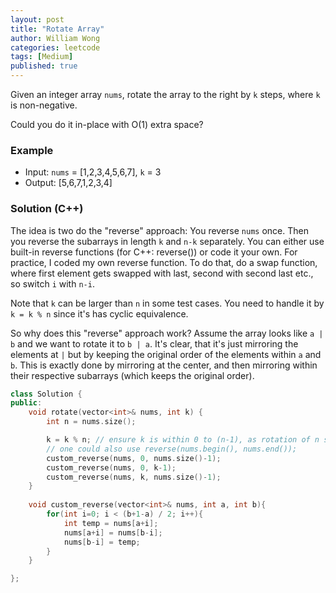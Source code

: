 ```yaml
---
layout: post
title: "Rotate Array"
author: William Wong
categories: leetcode
tags: [Medium]
published: true
---
```

Given an integer array `nums`, rotate the array to the right by `k` steps, where `k` is non-negative.

Could you do it in-place with O(1) extra space?
### Example
- Input: `nums` = [1,2,3,4,5,6,7], `k` = 3
- Output: [5,6,7,1,2,3,4]

### Solution (C++)
The idea is two do the "reverse" approach: You reverse `nums` once. Then you reverse the subarrays in length `k` and `n-k` separately.
You can either use built-in reverse functions (for C++: reverse()) or code it your own. For practice, I coded my own reverse function.
To do that, do a swap function, where first element gets swapped with last, second with second last etc., so switch `i` with `n-i`.

Note that `k` can be larger than `n` in some test cases. You need to handle it by `k = k % n` since it's has cyclic equivalence.

So why does this "reverse" approach work? Assume the array looks like `a | b` and we want to rotate it to `b | a`. It's clear, that it's just mirroring the
elements at `|` but by keeping the original order of the elements within `a` and `b`. This is exactly done by mirroring at the center, and then
mirroring within their respective subarrays (which keeps the original order).

```c++
class Solution {
public:
    void rotate(vector<int>& nums, int k) {
        int n = nums.size();

        k = k % n; // ensure k is within 0 to (n-1), as rotation of n same as k=0.
        // one could also use reverse(nums.begin(), nums.end());
        custom_reverse(nums, 0, nums.size()-1);
        custom_reverse(nums, 0, k-1);
        custom_reverse(nums, k, nums.size()-1);
    }
    
    void custom_reverse(vector<int>& nums, int a, int b){
        for(int i=0; i < (b+1-a) / 2; i++){
            int temp = nums[a+i];
            nums[a+i] = nums[b-i];
            nums[b-i] = temp;
        }
    }

};
```
